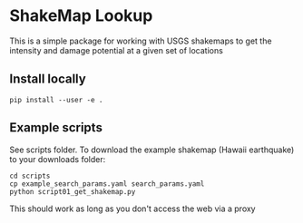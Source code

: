 # ShakeMap Lookup

This is a simple package for working with USGS shakemaps to get the intensity
and damage potential at a given set of locations

## Install locally
```
pip install --user -e .
```

## Example scripts
See scripts folder. To download the example shakemap (Hawaii earthquake) to
your downloads folder:

```
cd scripts
cp example_search_params.yaml search_params.yaml
python script01_get_shakemap.py
```

This should work as long as you don't access the web via a proxy
